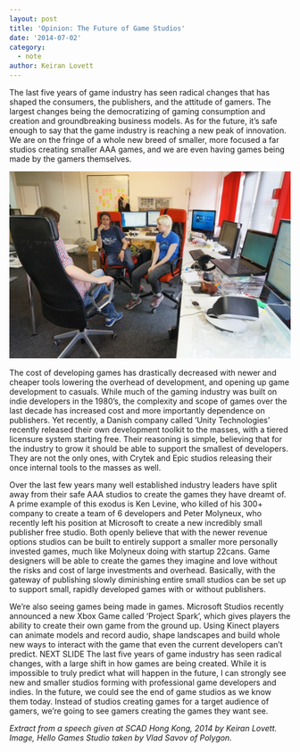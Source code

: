 ```yaml
---
layout: post
title: 'Opinion: The Future of Game Studios'
date: '2014-07-02'
category:
  - note
author: Keiran Lovett
---
```


The last five years of game industry has seen radical changes that has shaped the consumers, the publishers, and the attitude of gamers. The largest changes being the democratizing of gaming consumption and creation and groundbreaking business models. As for the future, it’s safe enough to say that the game industry is reaching a new peak of innovation. We are on the fringe of a whole new breed of smaller, more focused a far studios creating smaller AAA games, and we are even having games being made by the gamers themselves.


![Image, Hello Games Studio taken by Vlad Savov of Polygon.](./z206-23_1532vs_verge_super_wide.jpg)

The cost of developing games has drastically decreased with newer and cheaper tools lowering the overhead of development, and opening up game development to casuals. While much of the gaming industry was built on indie developers in the 1980’s, the complexity and scope of games over the last decade has increased cost and more importantly dependence on publishers. Yet recently, a Danish company called ‘Unity Technologies’ recently released their own development toolkit to the masses, with a tiered licensure system starting free. Their reasoning is simple, believing that for the industry to grow it should be able to support the smallest of developers. They are not the only ones, with Crytek and Epic studios releasing their once internal tools to the masses as well.

Over the last few years many well established industry leaders have split away from their safe AAA studios to create the games they have dreamt of. A prime example of this exodus is Ken Levine, who killed of his 300+ company to create a team of 6 developers and Peter Molyneux, who recently left his position at Microsoft to create a new incredibly small publisher free studio. Both openly believe that with the newer revenue options studios can be built to entirely support a smaller more personally invested games, much like Molyneux doing with startup 22cans. Game designers will be able to create the games they imagine and love without the risks and cost of large investments and overhead. Basically, with the gateway of publishing slowly diminishing entire small studios can be set up to support small, rapidly developed games with or without publishers. 

We’re also seeing games being made in games. Microsoft Studios recently announced a new Xbox Game called ‘Project Spark’, which gives players the ability to create their own game from the ground up. Using Kinect players can animate models and record audio, shape landscapes and build whole new ways to interact with the game that even the current developers can’t predict. NEXT SLIDE The last five years of game industry has seen radical changes, with a large shift in how games are being created. While it is impossible to truly predict what will happen in the future, I can strongly see new and smaller studios forming with professional game developers and indies. In the future, we could see the end of game studios as we know them today. Instead of studios creating games for a target audience of gamers, we’re going to see gamers creating the games they want see.

*Extract from a speech given at SCAD Hong Kong, 2014 by Keiran Lovett. Image, Hello Games Studio taken by Vlad Savov of Polygon.*